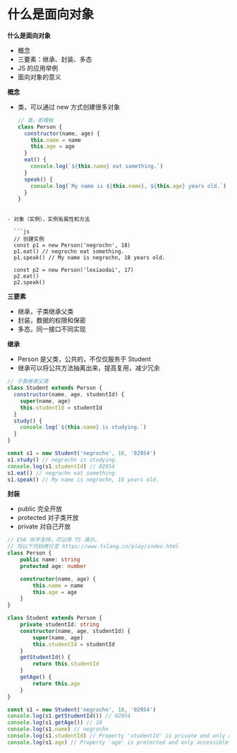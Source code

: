 # 什么是面向对象

**什么是面向对象**

- 概念
- 三要素：继承、封装、多态
- JS 的应用举例
- 面向对象的意义



**概念**

- 类，可以通过 new 方式创建很多对象

  ```js
  // 类，即模板
  class Person {
    constructor(name, age) {
      this.name = name
      this.age = age
    }
    eat() {
      console.log(`${this.name} eat something.`)
    }
    speak() {
      console.log(`My name is ${this.name}, ${this.age} years old.`)
    }
  }
```

- 对象（实例），实例有属性和方法

  ```js
  // 创建实例
  const p1 = new Person('negrochn', 18)
  p1.eat() // negrochn eat something.
  p1.speak() // My name is negrochn, 18 years old.
  
  const p2 = new Person('lexiaodai', 17)
  p2.eat()
  p2.speak()
  ```



**三要素**

- 继承，子类继承父类
- 封装，数据的权限和保密
- 多态，同一接口不同实现



**继承**

- Person 是父类，公共的，不仅仅服务于 Student
- 继承可以将公共方法抽离出来，提高复用，减少冗余

```js
// 子类继承父类
class Student extends Person {
  constructor(name, age, studentId) {
    super(name, age)
    this.studentId = studentId
  }
  study() {
    console.log(`${this.name} is studying.`)
  }
}

const s1 = new Student('negrochn', 18, '02954')
s1.study() // negrochn is studying.
console.log(s1.studentId) // 02954
s1.eat() // negrochn eat something.
s1.speak() // My name is negrochn, 18 years old.
```



**封装**

- public 完全开放
- protected 对子类开放
- private 对自己开放

```typescript
// ES6 尚不支持，可以用 TS 演示。
// 将以下代码拷贝至 https://www.tslang.cn/play/index.html
class Person {
    public name: string
    protected age: number

    constructor(name, age) {
        this.name = name
        this.age = age
    }
}

class Student extends Person {
    private studentId: string
    constructor(name, age, studentId) {
        super(name, age)
        this.studentId = studentId
    }
    getStudentId() {
        return this.studentId
    }
    getAge() {
        return this.age
    }
}

const s1 = new Student('negrochn', 18, '02954')
console.log(s1.getStudentId()) // 02954
console.log(s1.getAge()) // 18
console.log(s1.name) // negrochn
console.log(s1.studentId) // Property 'studentId' is private and only accessible within class 'Student'.
console.log(s1.age) // Property 'age' is protected and only accessible within class 'Person' and its subclasses.
```

